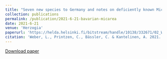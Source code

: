 ```yaml
---
title: "Seven new species to Germany and notes on deficiently known Micarea (Pilocarpaceae) species in the Bavarian Forest"
collection: publications
permalink: /publication/2021-6-21-bavarian-micarea
date: 2021-6-21
venue: 'Herzogia'
paperurl: 'https://helda.helsinki.fi/bitstream/handle/10138/332671/02_Weber_2.pdf?sequence=1'
citation: 'Weber, L., Printzen, C., Bässler, C. & Kantelinen, A. 2021. Seven new species to Germany and notes on deficiently known Micarea (Pilocarpaceae) species in the Bavarian Forest. Herzogia 34(1), p. 5–17.'
---
```

[Download paper](https://helda.helsinki.fi/bitstream/handle/10138/332671/02_Weber_2.pdf?sequence=1)
